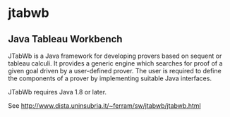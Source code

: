 # jtabwb
Java Tableau Workbench
----------------------


JTabWb is a Java framework for developing provers based on sequent or
tableau calculi. It provides a generic engine which searches for
proof of a given goal driven by a user-defined prover. The user is
required to define the components of a prover by implementing
suitable Java interfaces.

JTabWb requires Java 1.8 or later.

See http://www.dista.uninsubria.it/~ferram/sw/jtabwb/jtabwb.html